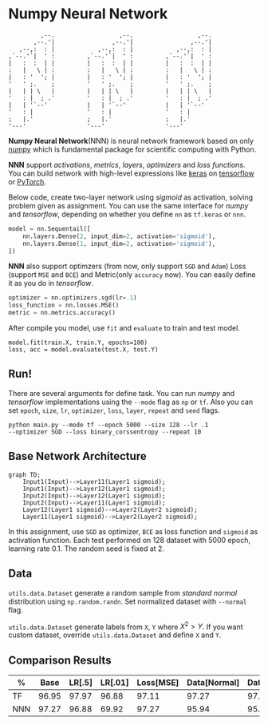 # Numpy Neural Network

```
         ,--.                  ,--.                  ,--. 
       ,--.'|                ,--.'|                ,--.'| 
   ,--,:  : |            ,--,:  : |            ,--,:  : | 
,`--.'`|  ' :         ,`--.'`|  ' :         ,`--.'`|  ' : 
|   :  :  | |         |   :  :  | |         |   :  :  | | 
:   |   \ | :         :   |   \ | :         :   |   \ | : 
|   : '  '; |         |   : '  '; |         |   : '  '; | 
'   ' ;.    ;         '   ' ;.    ;         '   ' ;.    ; 
|   | | \   |         |   | | \   |         |   | | \   | 
'   : |  ; .'         '   : |  ; .'         '   : |  ; .' 
|   | '`--'           |   | '`--'           |   | '`--'   
'   : |               '   : |               '   : |       
;   |.'               ;   |.'               ;   |.'       
'---'                 '---'                 '---'         
```

**Numpy Neural Network**(NNN) is neural network framework based on only [numpy](https://www.numpy.org/) which is fundamental package for scientific computing with Python.

**NNN** support *activations*, *metrics*, *layers*, *optimizers* and *loss functions*. You can build network with high-level expressions like [keras](https://keras.io) on [tensorflow](https://www.tensorflow.org) or [PyTorch](https://pytorch.org).

Below code, create two-layer network using *sigmoid* as activation, solving problem given as assignment. You can use the same interface for *numpy* and *tensorflow*, depending on whether you define `nn` as `tf.keras` or `nnn`.

```python
model = nn.Sequentail([
    nn.layers.Dense(2, input_dim=2, activation='sigmoid'),
    nn.layers.Dense(1, input_dim=2, activation='sigmoid'),
])
```

**NNN** also support optimzers (from now, only support `SGD` and `Adam`) Loss (support `MSE` and `BCE`) and Metric(only `accuracy` now). You can easily define it as you do in *tensorflow*.

```python
optimizer = nn.optimizers.sgd(lr=.1)
loss_function = nn.losses.MSE()
metric = nn.metrics.accuracy()
```

After compile you model, use `fit` and `evaluate` to train and test model.

```
model.fit(train.X, train.Y, epochs=100)
loss, acc = model.evaluate(test.X, test.Y)
```



## Run!

There are several arguments for define task. You can run *numpy* and *tensorflow* implementations using the `--mode` flag as `np` or `tf`. Also you can set `epoch`, `size`, `lr`, `optimizer`, `loss`, `layer`, `repeat` and `seed` flags.

```
python main.py --mode tf --epoch 5000 --size 128 --lr .1 
--optimizer SGD --loss binary_corssentropy --repeat 10
```

## Base Network Architecture

```mermaid
graph TD;
	Input1(Input)-->Layer11(Layer1 sigmoid);
	Input1(Input)-->Layer12(Layer1 sigmoid);
	Input2(Input)-->Layer12(Layer1 sigmoid);
	Input2(Input)-->Layer11(Layer1 sigmoid);
	Layer12(Layer1 sigmoid)-->Layer2(Layer2 sigmoid);
	Layer11(Layer1 sigmoid)-->Layer2(Layer2 sigmoid);
```

In this assignment, use `SGD` as optimizer, `BCE` as loss function and `sigmoid` as activation function. Each test performed on 128 dataset with 5000 epoch, learning rate 0.1. The random seed is fixed at 2.

## Data

`utils.data.Dataset` generate a random sample from *standard normal* distribution using `np.random.randn`. Set normalized dataset with `--normal` flag.

`utils.data.Dataset` generate labels from `X`, `Y` where $X^2>Y$. If you want custom dataset, override `utils.data.Dataset` and define `X` and `Y`.





## Comparison Results

| %    | Base  | LR[.5] | LR[.01] | Loss[MSE] | Data[Normal] | Data[256] | Data[2048] |
| ---- | ----- | ------ | ------- | --------- | ------------ | --------- | ---------- |
| TF   | 96.95 | 97.97  | 96.88   | 97.11     | 97.27        | 97.27     |            |
| NNN  | 97.27 | 96.88  | 69.92   | 97.27     | 95.94        | 95.86     | 96.45      |


